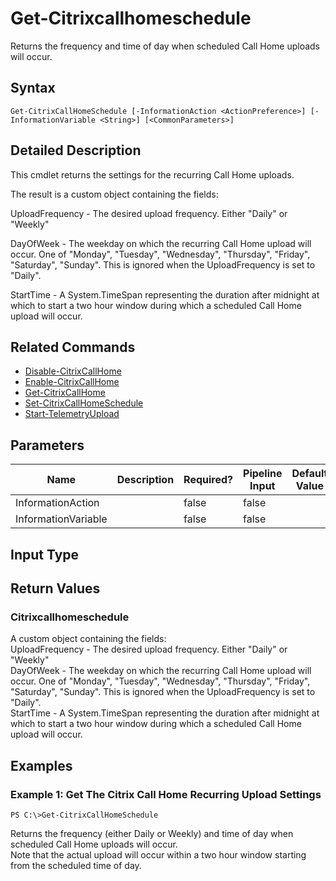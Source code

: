 ﻿
# Get-Citrixcallhomeschedule
Returns the frequency and time of day when scheduled Call Home uploads will occur.
## Syntax

```
Get-CitrixCallHomeSchedule [-InformationAction <ActionPreference>] [-InformationVariable <String>] [<CommonParameters>]
```

## Detailed Description
This cmdlet returns the settings for the recurring Call Home uploads.

The result is a custom object containing the fields:

UploadFrequency - The desired upload frequency. Either "Daily" or "Weekly"

DayOfWeek - The weekday on which the recurring Call Home upload will occur.  One of "Monday", "Tuesday", "Wednesday", "Thursday", "Friday", "Saturday", "Sunday". This is ignored when the UploadFrequency is set to "Daily".

StartTime - A System.TimeSpan representing the duration after midnight at which to start a two hour window during which a scheduled Call Home upload will occur.


## Related Commands

* [Disable-CitrixCallHome](../Disable-CitrixCallHome/)
* [Enable-CitrixCallHome](../Enable-CitrixCallHome/)
* [Get-CitrixCallHome](../Get-CitrixCallHome/)
* [Set-CitrixCallHomeSchedule](../Set-CitrixCallHomeSchedule/)
* [Start-TelemetryUpload](../Start-TelemetryUpload/)
## Parameters
| Name   | Description | Required? | Pipeline Input | Default Value |
| --- | --- | --- | --- | --- |
| InformationAction |  | false | false |  |
| InformationVariable |  | false | false |  |

## Input Type

### 

## Return Values

### Citrixcallhomeschedule
A custom object containing the fields:  
UploadFrequency - The desired upload frequency. Either "Daily" or "Weekly"  
DayOfWeek - The weekday on which the recurring Call Home upload will occur.  One of "Monday", "Tuesday", "Wednesday", "Thursday", "Friday", "Saturday", "Sunday". This is ignored when the UploadFrequency is set to "Daily".  
StartTime - A System.TimeSpan representing the duration after midnight at which to start a two hour window during which a scheduled Call Home upload will occur.
## Examples

### Example 1: Get The Citrix Call Home Recurring Upload Settings

```
PS C:\>Get-CitrixCallHomeSchedule
```
Returns the frequency (either Daily or Weekly) and time of day when scheduled Call Home uploads will occur.  
Note that the actual upload will occur within a two hour window starting from the scheduled time of day.

